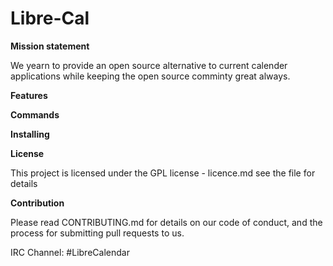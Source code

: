 # Libre-Cal



**Mission statement**

We yearn to provide an open source alternative to current calender applications while keeping the open source comminty great always.


**Features**



**Commands**


**Installing**

**License**

This project is licensed under the GPL license -  licence.md see the file for details


**Contribution**

Please read CONTRIBUTING.md for details on our code of conduct, and the process for submitting pull requests to us.




IRC Channel: #LibreCalendar
